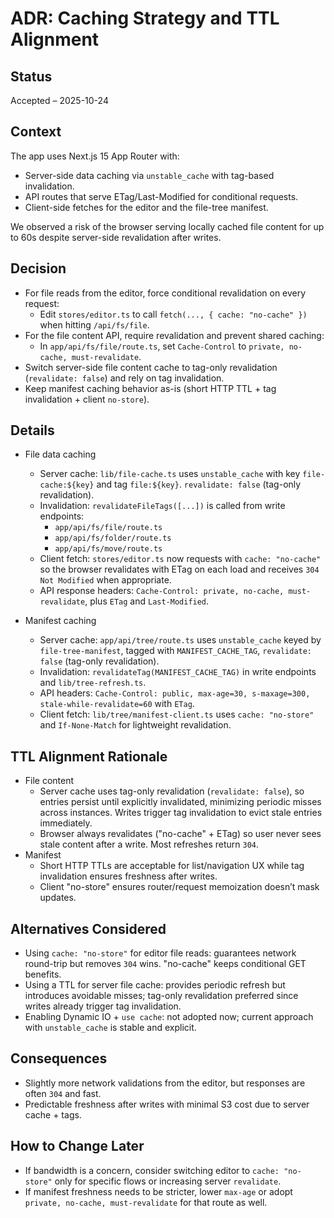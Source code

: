 # ADR: Caching Strategy and TTL Alignment

## Status
Accepted – 2025-10-24

## Context
The app uses Next.js 15 App Router with:
- Server-side data caching via `unstable_cache` with tag-based invalidation.
- API routes that serve ETag/Last-Modified for conditional requests.
- Client-side fetches for the editor and the file-tree manifest.

We observed a risk of the browser serving locally cached file content for up to 60s despite server-side revalidation after writes.

## Decision
- For file reads from the editor, force conditional revalidation on every request:
  - Edit `stores/editor.ts` to call `fetch(..., { cache: "no-cache" })` when hitting `/api/fs/file`.
- For the file content API, require revalidation and prevent shared caching:
  - In `app/api/fs/file/route.ts`, set `Cache-Control` to `private, no-cache, must-revalidate`.
- Switch server-side file content cache to tag-only revalidation (`revalidate: false`) and rely on tag invalidation.
- Keep manifest caching behavior as-is (short HTTP TTL + tag invalidation + client `no-store`).

## Details
- File data caching
  - Server cache: `lib/file-cache.ts` uses `unstable_cache` with key `file-cache:${key}` and tag `file:${key}`. `revalidate: false` (tag-only revalidation).
  - Invalidation: `revalidateFileTags([...])` is called from write endpoints: 
    - `app/api/fs/file/route.ts`
    - `app/api/fs/folder/route.ts`
    - `app/api/fs/move/route.ts`
  - Client fetch: `stores/editor.ts` now requests with `cache: "no-cache"` so the browser revalidates with ETag on each load and receives `304 Not Modified` when appropriate.
  - API response headers: `Cache-Control: private, no-cache, must-revalidate`, plus `ETag` and `Last-Modified`.

- Manifest caching
  - Server cache: `app/api/tree/route.ts` uses `unstable_cache` keyed by `file-tree-manifest`, tagged with `MANIFEST_CACHE_TAG`, `revalidate: false` (tag-only revalidation).
  - Invalidation: `revalidateTag(MANIFEST_CACHE_TAG)` in write endpoints and `lib/tree-refresh.ts`.
  - API headers: `Cache-Control: public, max-age=30, s-maxage=300, stale-while-revalidate=60` with `ETag`.
  - Client fetch: `lib/tree/manifest-client.ts` uses `cache: "no-store"` and `If-None-Match` for lightweight revalidation.

## TTL Alignment Rationale
- File content
  - Server cache uses tag-only revalidation (`revalidate: false`), so entries persist until explicitly invalidated, minimizing periodic misses across instances. Writes trigger tag invalidation to evict stale entries immediately.
  - Browser always revalidates ("no-cache" + ETag) so user never sees stale content after a write. Most refreshes return `304`.
- Manifest
  - Short HTTP TTLs are acceptable for list/navigation UX while tag invalidation ensures freshness after writes.
  - Client "no-store" ensures router/request memoization doesn’t mask updates.

## Alternatives Considered
- Using `cache: "no-store"` for editor file reads: guarantees network round-trip but removes `304` wins. "no-cache" keeps conditional GET benefits.
- Using a TTL for server file cache: provides periodic refresh but introduces avoidable misses; tag-only revalidation preferred since writes already trigger tag invalidation.
- Enabling Dynamic IO + `use cache`: not adopted now; current approach with `unstable_cache` is stable and explicit.

## Consequences
- Slightly more network validations from the editor, but responses are often `304` and fast.
- Predictable freshness after writes with minimal S3 cost due to server cache + tags.

## How to Change Later
- If bandwidth is a concern, consider switching editor to `cache: "no-store"` only for specific flows or increasing server `revalidate`.
- If manifest freshness needs to be stricter, lower `max-age` or adopt `private, no-cache, must-revalidate` for that route as well.
